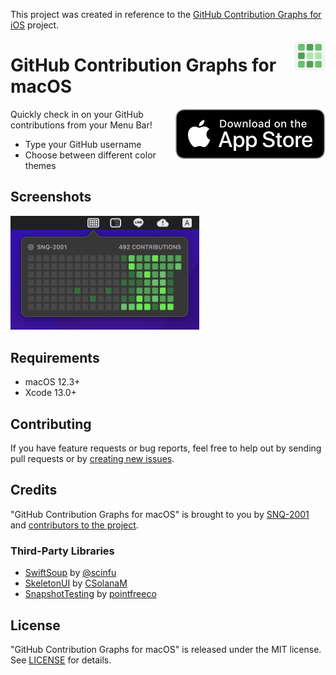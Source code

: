 This project was created in reference to the [GitHub Contribution Graphs for iOS](https://github.com/SNQ-2001/github-contributions-ios) project.

<img align="right" src=".assets/app-icon-rounded.png" width="50" alt="Contribution Graphs for GitHub">

# GitHub Contribution Graphs for macOS

<a href="https://apps.apple.com/jp/app/Contributions-Graphs-in-Menu/id1622632080"><img align="right" src=".assets/app-store-badge.svg" alt="App Store Badge"></a>

Quickly check in on your GitHub contributions from your Menu Bar!

- Type your GitHub username
- Choose between different color themes

## Screenshots

<img src=".assets/app-screenshot-1.png" width="60%" alt="App Screenshot 1">

## Requirements

- macOS 12.3+
- Xcode 13.0+

## Contributing

If you have feature requests or bug reports, feel free to help out by sending pull requests or by [creating new issues](https://github.com/SNQ-2001/github-contributions-menubar-macos/issues/new).

## Credits

"GitHub Contribution Graphs for macOS" is brought to you by [SNQ-2001](https://github.com/SNQ-2001) and [contributors to the project](https://github.com/SNQ-2001/github-contributions-menubar-macos/contributors).

### Third-Party Libraries

- [SwiftSoup](https://github.com/scinfu/SwiftSoup) by [@scinfu](https://github.com/scinfu)
- [SkeletonUI](https://github.com/CSolanaM/SkeletonUI) by [CSolanaM](https://github.com/CSolanaM)
- [SnapshotTesting](https://github.com/pointfreeco/swift-snapshot-testing) by [pointfreeco](https://github.com/pointfreeco) 

## License

"GitHub Contribution Graphs for macOS" is released under the MIT license. See [LICENSE](LICENSE) for details.

